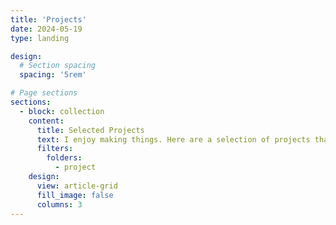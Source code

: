 ```yaml
---
title: 'Projects'
date: 2024-05-19
type: landing

design:
  # Section spacing
  spacing: '5rem'

# Page sections
sections:
  - block: collection
    content:
      title: Selected Projects
      text: I enjoy making things. Here are a selection of projects that I am working on during my PhD.
      filters:
        folders:
          - project
    design:
      view: article-grid
      fill_image: false
      columns: 3
---
```

